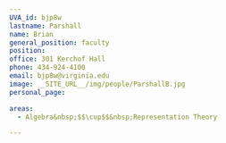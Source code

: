 ```yaml
---
UVA_id: bjp8w
lastname: Parshall
name: Brian
general_position: faculty
position:
office: 301 Kerchof Hall
phone: 434-924-4100
email: bjp8w@virginia.edu
image: __SITE_URL__/img/people/ParshallB.jpg
personal_page:

areas:
  - Algebra&nbsp;$$\cup$$&nbsp;Representation Theory

---
```

